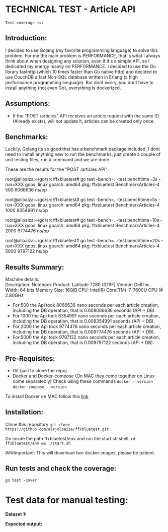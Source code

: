 
# TECHNICAL TEST - Article API

`Test coverage is: `
## Introduction:
I decided to use Golang (my favorite programming language) to solve this problem. For me the main problem is PERFORMANCE, that is what I always think about when designing any solution, even if it's a simple API, so I dedicated my energy mainly on PERFORMANCE. I decided to use the Go library fasthttp (which 10 times faster than Go native http) and decided to use CouchDB a fast Non-SQL database written in Erlang (a high performance programming language).
But dont worry, you dont have to install anything (not even Go), everything is dockerized.


## Assumptions:
- If the "POST /articles" API receives an article request with the same ID (Already exists), will not update it, articles can be created only once. 

## Benchmarks:
Luckily, Golang its so good that has a benchmark package included, I dont need to install anything new to run the benchmarks, just create a couple of unit testing files, run a command and we are done.

These are the results for the "POST /articles API":

root@alloaiza:~/go/src/ffxbluetest# go test -bench=. -test.benchtime=3s -run=XXX
goos: linux
goarch: amd64
pkg: ffxbluetest
BenchmarkArticles-4   	     500	   8066636 ns/op

root@alloaiza:~/go/src/ffxbluetest# go test -bench=. -test.benchtime=5s -run=XXX
goos: linux
goarch: amd64
pkg: ffxbluetest
BenchmarkArticles-4   	    1000	   8354991 ns/op

root@alloaiza:~/go/src/ffxbluetest# go test -bench=. -test.benchtime=10s -run=XXX
goos: linux
goarch: amd64
pkg: ffxbluetest
BenchmarkArticles-4   	    2000	   9774476 ns/op

root@alloaiza:~/go/src/ffxbluetest# go test -bench=. -test.benchtime=20s -run=XXX
goos: linux
goarch: amd64
pkg: ffxbluetest
BenchmarkArticles-4   	    5000	   9797122 ns/op

## Results Summary: 
Machine details:                     
    Description: Notebook
    Product: Latitude 7280 (079F)
    Vendor: Dell Inc.
    Width: 64 bits
    Memory Size: 16GiB
    CPU: Intel(R) Core(TM) i7-7600U CPU @ 2.80GHz

- For 500 the Api took 8066636 nano seconds per each article creation, including the DB operation, that is 0.008066636 seconds (API + DB). 
- For 1000 the Api took 8354991 nano seconds per each article creation, including the DB operation, that is 0.008354991 seconds (API + DB). 
- For 2000 the Api took 9774476 nano seconds per each article creation, including the DB operation, that is 0.009774476 seconds (API + DB). 
- For 5000 the Api took 9797122 nano seconds per each article creation, including the DB operation, that is 0.009797122 seconds (API + DB).

## Pre-Requisites:
- Git (just to clone the repo)
- Docker and Docker-compose (On MAC they come together on Linux come separatedly)
Check using these commands
`docker --version`
`docker-compose --version`

To install Docker on MAC follow this [link](https://docs.docker.com/docker-for-mac/install/)

## Installation:
Clone this repository
`git clone https://github.com/alejoloaiza/ffxbluetest.git`


Go inside the path ffxbluetest/env and run the start.sh shell: 
`cd ffxbluetest/env && ./start.sh`

###Important: This will download two docker images, please be patient.

## Run tests and check the coverage:

`go test -cover`

# Test data for manual testing:

**Dataset 1:**      

**Expected output:**

